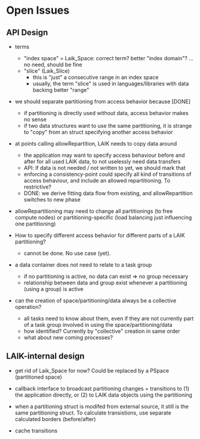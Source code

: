 # Open Issues

## API Design

* terms
  - "index space" = Laik_Space: correct term?
    better "index domain"? ... no need, should be fine
  - "slice" (Laik_Slice)
    - this is "just" a consecutive range in an index space
    - usually, the term "slice" is used in languages/libraries with data backing
    better "range"

* we should separate partitioning from access behavior because [DONE]
  - if partitioning is directly used without data, access behavior makes no sense
  - if two data structures want to use the same partitioning, it is strange to "copy" from an struct specifying another access behavior

* at points calling allowRepartition, LAIK needs to copy data around
  - the application may want to specify access behaviour before and after for all used LAIK data, to not uselessly need data transfers
  - API: if data is not needed / not written to yet, we should mark that
  - enforcing a consistency-point could specify all kind of transitions of access behaviour, and include an allowed repartitioning. To restrictive?
  - DONE: we derive fitting data flow from existing, and allowRepartition switches to new phase

* allowRepartitioning may need to change all partitionings (to free compute nodes) or partitioning-specific (load balancing just influencing one partitioning)

* How to specify different access behavior for different parts of a LAIK partitioning?
  - cannot be done. No use case (yet).

* a data container does not need to relate to a task group
  - if no partitioning is active, no data can exist => no group necessary
  - relationship between data and group exist whenever a partitioning (using a
    group) is active

* can the creation of space/partitioning/data always be a collective operation?
  - all tasks need to know about them, even if they are not currently part
    of a task group involved in using the space/partitioning/data
  - how identified? Currently by "collective" creation in same order
  - what about new coming processes?


## LAIK-internal design

* get rid of Laik_Space for now? Could be replaced by a PSpace (partitioned space)

* callback interface to broadcast partitioning changes = transitions to (1) the application directly, or (2) to LAIK data objects using the partitioning

* when a partitioning struct is modifed from external source, it still is the same partitioning struct. To calculate transistions, use separate calculated borders (before/after)

* cache transitions
